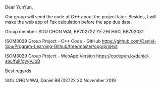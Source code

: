 Dear YunYun,

Our group will send the code of C++ about the project later. Besides, I will make the web app of  Tax calculation before the app due date. 

Group member:
SOU CHON WAI, BB702722
YE ZHI HAO, BB702031

ISOM3029 Group Project - C++ Code - GitHub
https://github.com/Daniel-Sou/Program-Learning-Github/tree/master/cpp/project

ISOM3029 Group Project - WebApp Version
https://codepen.io/daniel-sou/full/dyyVJbB

Best regards

SOU CHON WAI, Daniel
BB702722
30 November 2019